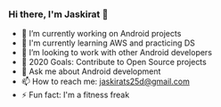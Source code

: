 ### Hi there, I'm Jaskirat 👋

- 🔭 I’m currently working on Android projects
- 🌱 I'm currently learning AWS and practicing DS
- 👯 I’m looking to work with other Android developers
- 🥅 2020 Goals: Contribute to Open Source projects
- 💬 Ask me about Android development
- 📫 How to reach me: jaskirats25d@gmail.com
- ⚡ Fun fact: I'm a fitness freak
